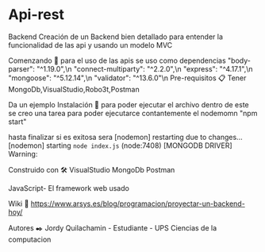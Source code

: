 # Api-rest

Backend
Creación de un Backend bien detallado para entender la funcionalidad de las api y usando un modelo MVC

Comenzando 🚀
para el uso de las apis se uso como dependencias
"body-parser": "^1.19.0",\n
"connect-multiparty": "^2.2.0",\n
"express": "^4.17.1",\n
"mongoose": "^5.12.14",\n
"validator": "^13.6.0"\n
Pre-requisitos 📋
Tener MongoDb,VisualStudio,Robo3t,Postman

Da un ejemplo
Instalación 🔧
para poder ejecutar el archivo dentro de este se creo una tarea para poder ejecutarce contantemente el 
nodemomn
"npm start"

hasta finalizar
si es exitosa sera
[nodemon] restarting due to changes...
[nodemon] starting `node index.js`
(node:7408) [MONGODB DRIVER] Warning:


Construido con 🛠️
VisualStudio
MongoDb
Postman

JavaScript- El framework web usado


Wiki 📖
https://www.arsys.es/blog/programacion/proyectar-un-backend-hoy/


Autores ✒️
Jordy Quilachamin - Estudiante - UPS
Ciencias de la computacion

